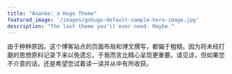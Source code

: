 ```yaml
---
title: "Ananke: a Hugo Theme"
featured_image: '/images/gohugo-default-sample-hero-image.jpg'
description: "The last theme you'll ever need. Maybe."
---
```

由于种种原因，这个博客站点的页面布局和博文撰写，都偏于粗糙。因为将未经打磨的思想原料记录下来以免遗忘，于我而言比精心呈现更重要。请见谅，但如果您不介意的话，还是希望您试着读一读并从中有所收获。

